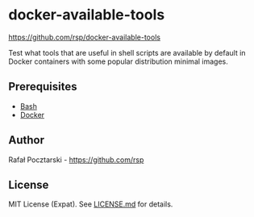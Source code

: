 docker-available-tools
======================

https://github.com/rsp/docker-available-tools

Test what tools that are useful in shell scripts are available by default
in Docker containers with some popular distribution minimal images.

Prerequisites
-------------
* [Bash](https://www.gnu.org/software/bash/)
* [Docker](https://www.docker.com/)

Author
------
Rafał Pocztarski - https://github.com/rsp

License
-------
MIT License (Expat). See [LICENSE.md](LICENSE.md) for details.
